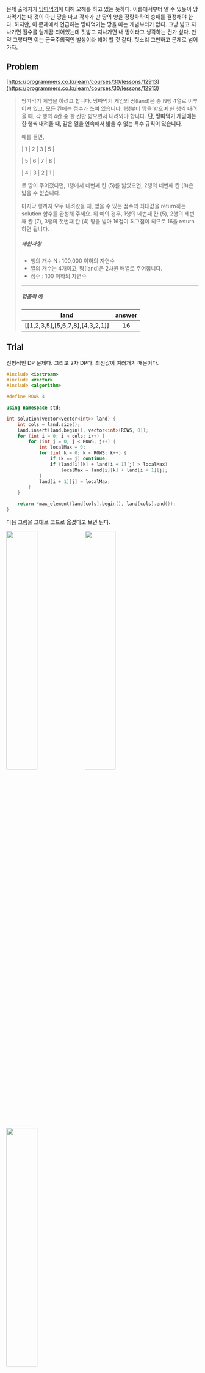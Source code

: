 문제 출제자가 [땅따먹기](https://namu.wiki/w/%EC%82%AC%EB%B0%A9%EC%B9%98%EA%B8%B0)에 대해 오해를 하고 있는 듯하다. 이름에서부터 알 수 있듯이 땅따먹기는 내 것이 아닌 땅을 따고 각자가 딴 땅의 양을 정량화하여 승패를 결정해야 한다. 하지만, 이 문제에서 언급하는 땅따먹기는 땅을 따는 개념부터가 없다. 그냥 밟고 지나가면 점수를 얻게끔 되어있는데 짓밟고 지나가면 내 땅이라고 생각하는 건가 싶다. 만약 그렇다면 이는 군국주의적인 발상이라 해야 할 것 같다. 헛소리 그만하고 문제로 넘어가자.



## Problem

[https://programmers.co.kr/learn/courses/30/lessons/12913](https://programmers.co.kr/learn/courses/30/lessons/12913)

> 땅따먹기 게임을 하려고 합니다. 땅따먹기 게임의 땅(land)은 총 N행 4열로 이루어져 있고, 모든 칸에는 점수가 쓰여 있습니다. 1행부터 땅을 밟으며 한 행씩 내려올 때, 각 행의 4칸 중 한 칸만 밟으면서 내려와야 합니다. **단, 땅따먹기 게임에는 한 행씩 내려올 때, 같은 열을 연속해서 밟을 수 없는 특수 규칙이 있습니다.**
>
> 예를 들면,
>
> | 1 | 2 | 3 | 5 |
>
> | 5 | 6 | 7 | 8 |
>
> | 4 | 3 | 2 | 1 |
>
> 로 땅이 주어졌다면, 1행에서 네번째 칸 (5)를 밟았으면, 2행의 네번째 칸 (8)은 밟을 수 없습니다.
>
> 마지막 행까지 모두 내려왔을 때, 얻을 수 있는 점수의 최대값을 return하는 solution 함수를 완성해 주세요. 위 예의 경우, 1행의 네번째 칸 (5), 2행의 세번째 칸 (7), 3행의 첫번째 칸 (4) 땅을 밟아 16점이 최고점이 되므로 16을 return 하면 됩니다.
>
> ##### 제한사항
>
> - 행의 개수 N : 100,000 이하의 자연수
> - 열의 개수는 4개이고, 땅(land)은 2차원 배열로 주어집니다.
> - 점수 : 100 이하의 자연수
>
> ------
>
> ##### 입출력 예
>
> |              land               | answer |
> | :-----------------------------: | :----: |
> | [[1,2,3,5],[5,6,7,8],[4,3,2,1]] |   16   |



## Trial

전형적인 DP 문제다. 그리고 2차 DP다. 최선값이 여러개기 때문이다.

```c++
#include <iostream>
#include <vector>
#include <algorithm>

#define ROWS 4

using namespace std;

int solution(vector<vector<int>> land) {
    int cols = land.size();
    land.insert(land.begin(), vector<int>(ROWS, 0));
    for (int i = 0; i < cols; i++) {
        for (int j = 0; j < ROWS; j++) {
            int localMax = 0;
            for (int k = 0; k < ROWS; k++) {
                if (k == j) continue;
                if (land[i][k] + land[i + 1][j] > localMax)
                    localMax = land[i][k] + land[i + 1][j];
            }
            land[i + 1][j] = localMax;
        }
    }

    return *max_element(land[cols].begin(), land[cols].end());
}
```

다음 그림을 그대로 코드로 옮겼다고 보면 된다.

<img src="https://raw.githubusercontent.com/42deSix/Images/master/land_obtaining.png" width="40%"/>

<img src="https://raw.githubusercontent.com/42deSix/Images/master/land_obtaining_dp_1.png" width="40%"/>

<img src="https://raw.githubusercontent.com/42deSix/Images/master/land_obtaining_dp_2.png" width="40%"/>



## Solution 

Trial이 곧 Solution이다. (뿌듯)



## Retrospect

일단 DP문제임은 알겠다. 근데 뭔가 어렵다. 왜 그런지 생각해보자.

#### 추가된 조건을 제거하기

우리에게 총과 수류탄이 있다고 하자. 높은 벽의 반대편에 있는 적을 제거하려면 직사화기가 아니라 수류탄을 써야 한다는 사실은 자명하다. 여기서 만약 적진에 족구 챔피언이 있어서 수류탄을 던지면 우리 쪽으로 걷어차낼 확률이 높다는 조건이 있다고 하자. 그렇다고 해서 벽에다가 직사화기를 때려갈겨야 할 리는 없다. 방법은 간단하다. 추가된 조건을 제거하고 수류탄을 써서 문제를 해결하면 된다(뭐 조건을 제거하는 방법이라면 안전핀 뽑고 손잡이 뗀 후에 2~3초 있다가 수류탄을 던지는 방법 등이 있겠다).

이 문제도 마찬가지다. DP를 적용할 때 우리가 신경써야 하는 것은 loop의 매 iteration마다 구해지는 최선값이다. 사실 이 문제는 최선값이 열의 수만큼 있지만, 마지막에 그 최선값들 중 최댓값을 출력해야 하는 조건이 붙어있다. 만약 이 문제에서 구해야 하는 값이 최고점수가 아니라, 마지막 행에서 밟는 땅마다의 최고점수 리스트였다면, DP를 행 단위로 적용해야 한다는 것이 눈에 쉽게 들어왔을 것이다.

#### 1차 vector DP

2차원 벡터가 나온다고 다 2차 DP가 아니다. 이 문제처럼 2차원 int형 벡터를 1차원 vector\<int\>형 벡터로 봐야 하는 경우도 있다.

